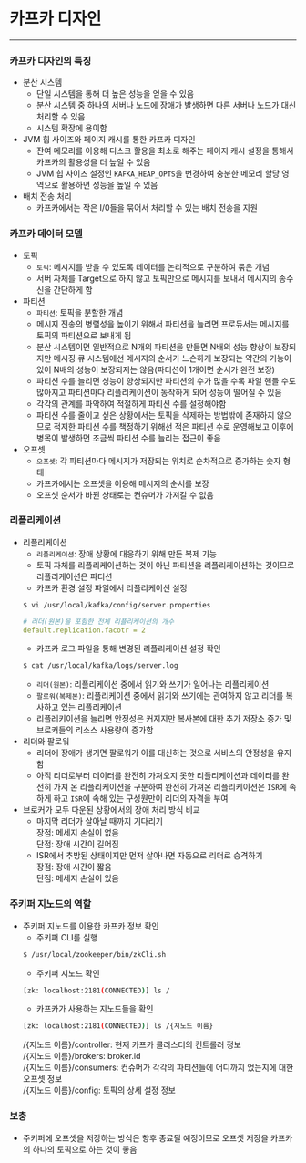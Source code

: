 
# 카프카 디자인

<hr>


### 카프카 디자인의 특징
* 분산 시스템
  * 단일 시스템을 통해 더 높은 성능을 얻을 수 있음
  * 분산 시스템 중 하나의 서버나 노드에 장애가 발생하면 다른 서버나 노드가 대신 처리할 수 있음
  * 시스템 확장에 용이함
* JVM 힙 사이즈와 페이지 캐시를 통한 카프카 디자인
  * 잔여 메모리를 이용해 디스크 활용을 최소로 해주는 페이지 캐시 설정을 통해서 카프카의 활용성을 더 높일 수 있음
  * JVM 힙 사이즈 설정인 `KAFKA_HEAP_OPTS`을 변경하여 충분한 메모리 할당 영역으로 활용하면 성능을 높일 수 있음
* 배치 전송 처리
  * 카프카에서는 작은 I/0들을 묶어서 처리할 수 있는 배치 전송을 지원

### 카프카 데이터 모델
* 토픽
  * `토픽`: 메시지를 받을 수 있도록 데이터를 논리적으로 구분하여 묶은 개념
  * 서버 자체를 Target으로 하지 않고 토픽만으로 메시지를 보내서 메시지의 송수신을 간단하게 함
* 파티션
  * `파티션`: 토픽을 분할한 개념
  * 메시지 전송의 병렬성을 높이기 위해서 파티션을 늘리면 프로듀서는 메시지를 토픽의 파티션으로 보내게 됨
  * 분산 시스템이면 일반적으로 N개의 파티션을 만들면 N배의 성능 향상이 보장되지만 메시징 큐 시스템에선 메시지의 순서가 느슨하게 보장되는 약간의 기능이 있어 N배의 성능이 보장되지는 않음(파티션이 1개이면 순서가 완전 보장)
  * 파티션 수를 늘리면 성능이 향상되지만 파티션의 수가 많을 수록 파일 핸들 수도 많아지고 파티션마다 리플리케이션이 동작하게 되어 성능이 떨어질 수 있음
  * 각각의 관계를 파악하여 적절하게 파티션 수를 설정해야함
  * 파티션 수를 줄이고 싶은 상황에서는 토픽을 삭제하는 방법밖에 존재하지 않으므로 적저한 파티션 수를 책정하기 위해선 적은 파티션 수로 운영해보고 이후에 병목이 발생하면 조금씩 파티션 수를 늘리는 접근이 좋음
* 오프셋
  * `오프셋`: 각 파티션마다 메시지가 저장되는 위치로 순차적으로 증가하는 숫자 형태
  * 카프카에서는 오프셋을 이용해 메시지의 순서를 보장
  * 오프셋 순서가 바뀐 상태로는 컨슈머가 가져갈 수 없음

### 리플리케이션
* 리플리케이션
  * `리플리케이션`: 장애 상황에 대응하기 위해 만든 복제 기능
  * 토픽 자체를 리플리케이션하는 것이 아닌 파티션을 리플리케이션하는 것이므로 리플리케이션은 파티션
  * 카프카 환경 설정 파일에서 리플리케이션 설정
  ```bash
  $ vi /usr/local/kafka/config/server.properties
  ```
  ```yml
  # 리더(원본)을 포함한 전체 리플리케이션의 개수
  default.replication.facotr = 2
  ```
  * 카프카 로그 파일을 통해 변경된 리플리케이션 설정 확인
  ```bash
  $ cat /usr/local/kafka/logs/server.log
  ```
  * `리더(원본)`: 리플리케이션 중에서 읽기와 쓰기가 일어나는 리플리케이션
  * `팔로워(복제본)`: 리플리케이션 중에서 읽기와 쓰기에는 관여하지 않고 리더를 복사하고 있는 리플리케이션
  * 리플레키이션을 늘리면 안정성은 커지지만 복사본에 대한 추가 저장소 증가 및 브로커들의 리소스 사용량이 증가함
* 리더와 팔로워
  * 리더에 장애가 생기면 팔로워가 이를 대신하는 것으로 서비스의 안정성을 유지함
  * 아직 리더로부터 데이터를 완전히 가져오지 못한 리플리케이션과 데이터를 완전히 가져 온 리플리케이션을 구분하여 완전히 가져온 리플리케이션은 `ISR`에 속하게 하고 `ISR`에 속해 있는 구성원만이 리더의 자격을 부여
* 브로커가 모두 다운된 상황에서의 장애 처리 방식 비교
  * 마지막 리더가 살아날 때까지 기다리기  
  장점: 메세지 손실이 없음  
  단점: 장애 시간이 길어짐
  * ISR에서 추방된 상태이지만 먼저 살아나면 자동으로 리더로 승격하기  
  장점: 장애 시간이 짧음  
  단점: 메세지 손실이 있음

### 주키퍼 지노드의 역할
* 주키퍼 지노드를 이용한 카프카 정보 확인
  * 주키퍼 CLI를 실행
  ```bash
  $ /usr/local/zookeeper/bin/zkCli.sh
  ```
  * 주키퍼 지노드 확인
  ```bash
  [zk: localhost:2181(CONNECTED)] ls /
  ```
  * 카프카가 사용하는 지노드들을 확인
  ```bash
  [zk: localhost:2181(CONNECTED)] ls /{지노드 이름}
  ```
  /{지노드 이름}/controller: 현재 카프카 클러스터의 컨트롤러 정보  
  /{지노드 이름}/brokers: broker.id  
  /{지노드 이름}/consumers: 컨슈머가 각각의 파티션들에 어디까지 었는지에 대한 오프셋 정보  
  /{지노드 이름}/config: 토픽의 상세 설정 정보  

### 보충
* 주키퍼에 오프셋을 저장하는 방식은 향후 종료될 예정이므로 오프셋 저장을 카프카의 하나의 토픽으로 하는 것이 좋음
